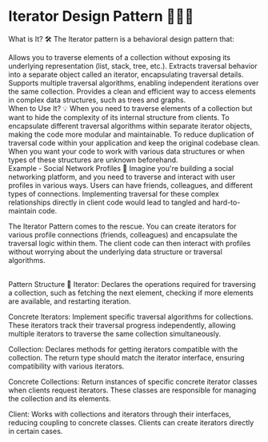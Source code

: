 # Iterator Design Pattern 🚶‍♂️📜

What is It? 🛠️
The Iterator pattern is a behavioral design pattern that:

Allows you to traverse elements of a collection without exposing its underlying representation (list, stack, tree, etc.).
Extracts traversal behavior into a separate object called an iterator, encapsulating traversal details.
Supports multiple traversal algorithms, enabling independent iterations over the same collection.
Provides a clean and efficient way to access elements in complex data structures, such as trees and graphs.
<br>
When to Use It? 💡
When you need to traverse elements of a collection but want to hide the complexity of its internal structure from clients.
To encapsulate different traversal algorithms within separate iterator objects, making the code more modular and maintainable.
To reduce duplication of traversal code within your application and keep the original codebase clean.
When you want your code to work with various data structures or when types of these structures are unknown beforehand.
<br>
Example - Social Network Profiles 📄
Imagine you're building a social networking platform, and you need to traverse and interact with user profiles in various ways. Users can have friends, colleagues, and different types of connections. Implementing traversal for these complex relationships directly in client code would lead to tangled and hard-to-maintain code.

The Iterator Pattern comes to the rescue. You can create iterators for various profile connections (friends, colleagues) and encapsulate the traversal logic within them. The client code can then interact with profiles without worrying about the underlying data structure or traversal algorithms.

<br>
Pattern Structure 🧩
Iterator: Declares the operations required for traversing a collection, such as fetching the next element, checking if more elements are available, and restarting iteration.

Concrete Iterators: Implement specific traversal algorithms for collections. These iterators track their traversal progress independently, allowing multiple iterators to traverse the same collection simultaneously.

Collection: Declares methods for getting iterators compatible with the collection. The return type should match the iterator interface, ensuring compatibility with various iterators.

Concrete Collections: Return instances of specific concrete iterator classes when clients request iterators. These classes are responsible for managing the collection and its elements.

Client: Works with collections and iterators through their interfaces, reducing coupling to concrete classes. Clients can create iterators directly in certain cases.

<br>